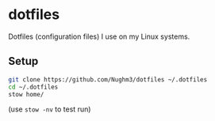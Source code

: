 # dotfiles

Dotfiles (configuration files) I use on my Linux systems.

## Setup

```bash
git clone https://github.com/Nughm3/dotfiles ~/.dotfiles
cd ~/.dotfiles
stow home/
```

(use `stow -nv` to test run)